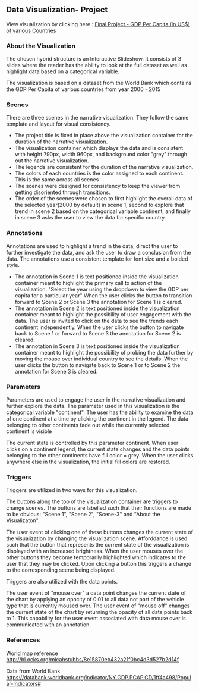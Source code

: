 ## Data Visualization- Project

View visualization by clicking here : [Final Project - GDP Per Capita (in US\$) of various Countries](https://mnarasimhan02.github.io/)

### About the Visualization

The chosen hybrid structure is an Interactive Slideshow. It consists of 3 slides where the reader has the ability to look at the full dataset as well as highlight data based on a categorical variable.

The visualization is based on a dataset from the World Bank which contains the GDP Per Capita of various countries from year 2000 - 2015

### Scenes

There are three scenes in the narrative visualization. They follow the same template and layout for visual consistency.

- The project title is fixed in place above the visualization container for the duration of the narrative visualization.
- The visualization container which displays the data and is consistent with height 790px, width 960px, and background color "grey" through out the narrative visualization.
- The legends are consistent for the duration of the narrative visualization.
- The colors of each countries is the color assigned to each continent. This is the same across all scenes
- The scenes were designed for consistency to keep the viewer from getting disoriented through transitions.
- The order of the scenes were chosen to first highlight the overall data of the selected year(2000 by default) in scene 1, second to explore that trend in scene 2 based on the categorical variable continent, and finally in scene 3 asks the user to view the data for specific country.

### Annotations

Annotations are used to highlight a trend in the data, direct the user to further investigate the data, and ask the user to draw a conclusion from the data. The annotations use a consistent template for font size and a bolded style.

- The annotation in Scene 1 is text positioned inside the visualization container meant to highlight the primary call to action of the visualization. "Select the year using the dropdown to view the GDP per capita for a particular year" When the user clicks the button to transition forward to Scene 2 or Scene 3 the annotation for Scene 1 is cleared.
- The annotation in Scene 2 is text positioned inside the visualization container meant to highlight the possibility of user engagement with the data. The user is invited to click on the data to see the trends each continent independently. When the user clicks the button to navigate back to Scene 1 or forward to Scene 3 the annotation for Scene 2 is cleared.
- The annotation in Scene 3 is text positioned inside the visualization container meant to highlight the possibility of probing the data further by moving the mouse over individual country to see the details. When the user clicks the button to navigate back to Scene 1 or to Scene 2 the annotation for Scene 3 is cleared.

### Parameters

Parameters are used to engage the user in the narrative visualization and further explore the data. The parameter used in this visualization is the categorical variable "continent". The user has the ability to examine the data of one continent at a time by clicking the continent in the legend. The data belonging to other continents fade out while the currently selected continent is visible

The current state is controlled by this parameter continent. When user clicks on a continent legend, the current state changes and the data points belonging to the other continents have fill color = grey. When the user clicks anywhere else in the visualization, the initial fill colors are restored.

### Triggers

Triggers are utilized in two ways for this visualization.

The buttons along the top of the visualization container are triggers to change scenes. The buttons are labelled such that their functions are made to be obvious: "Scene 1", "Scene 2", "Scene-3" and "About the Visualizaton".

The user event of clicking one of these buttons changes the current state of the visualization by changing the visualization scene. Afforddance is used such that the button that represents the current state of the visualization is displayed with an increased brightness. When the user mouses over the other buttons they become temporarily highlighted which indicates to the user that they may be clicked. Upon clicking a button this triggers a change to the corresponding scene being displayed.

Triggers are also utilized with the data points.

The user event of "mouse over" a data point changes the current state of the chart by applying an opacity of 0.01 to all data not part of the vehicle type that is currently moused over. The user event of "mouse off" changes the current state of the chart by returning the opacity of all data points back to 1. This capability for the user event associated with data mouse over is communicated with an annotation.

### References

World map reference
http://bl.ocks.org/micahstubbs/8e15870eb432a21f0bc4d3d527b2d14f

Data from World Bank
https://databank.worldbank.org/indicator/NY.GDP.PCAP.CD/1ff4a498/Popular-Indicators#
